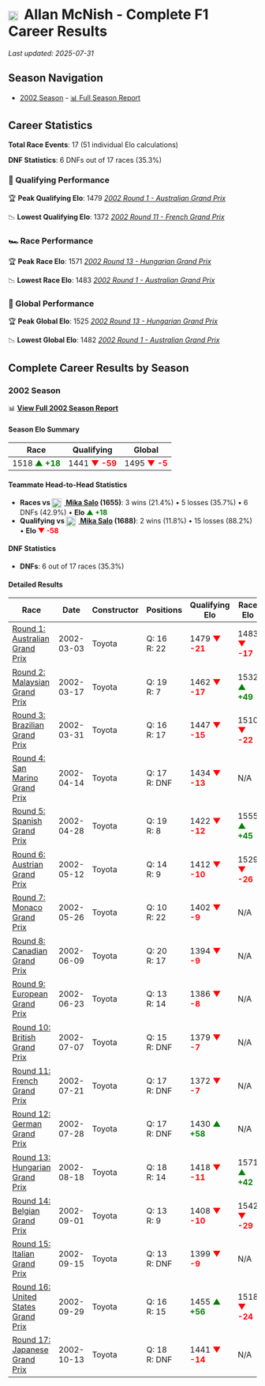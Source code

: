 # <img src="https://upload.wikimedia.org/wikipedia/commons/thumb/8/83/Flag_of_the_United_Kingdom_%283-5%29.svg/512px-Flag_of_the_United_Kingdom_%283-5%29.svg.png?20250726143817" alt="United Kingdom" width="20" height="auto" style="vertical-align: middle; margin-right: 5px;" onerror="this.outerHTML='🇬🇧'; this.style.marginRight='5px';"/> Allan McNish - Complete F1 Career Results

*Last updated: 2025-07-31*

## Season Navigation

- [2002 Season](#2002-season) - [📊 Full Season Report](../seasons/2002-season-report)

## Career Statistics

**Total Race Events**: 17 (51 individual Elo calculations)

**DNF Statistics**: 6 DNFs out of 17 races (35.3%)

### 🏁 Qualifying Performance

🏆 **Peak Qualifying Elo**: 1479
   *[2002 Round 1 - Australian Grand Prix](../seasons/2002-season-report#round-1-australian-grand-prix)*

📉 **Lowest Qualifying Elo**: 1372
   *[2002 Round 11 - French Grand Prix](../seasons/2002-season-report#round-11-french-grand-prix)*

### 🏎️ Race Performance

🏆 **Peak Race Elo**: 1571
   *[2002 Round 13 - Hungarian Grand Prix](../seasons/2002-season-report#round-13-hungarian-grand-prix)*

📉 **Lowest Race Elo**: 1483
   *[2002 Round 1 - Australian Grand Prix](../seasons/2002-season-report#round-1-australian-grand-prix)*

### 🌟 Global Performance

🏆 **Peak Global Elo**: 1525
   *[2002 Round 13 - Hungarian Grand Prix](../seasons/2002-season-report#round-13-hungarian-grand-prix)*

📉 **Lowest Global Elo**: 1482
   *[2002 Round 1 - Australian Grand Prix](../seasons/2002-season-report#round-1-australian-grand-prix)*


## Complete Career Results by Season

### 2002 Season

📊 **[View Full 2002 Season Report](../seasons/2002-season-report)**

#### Season Elo Summary

| Race | Qualifying | Global |
|------|------------|--------|
| 1518 **<span style="color: green;">▲ +18</span>** | 1441 **<span style="color: red;">▼ -59</span>** | 1495 **<span style="color: red;">▼ -5</span>** |

#### Teammate Head-to-Head Statistics

- **Races vs [<img src="https://upload.wikimedia.org/wikipedia/commons/b/bc/Flag_of_Finland.svg" alt="Finland" width="20" height="auto" style="vertical-align: middle; margin-right: 5px;" onerror="this.outerHTML='🇫🇮'; this.style.marginRight='5px';"/> Mika Salo](mika-salo) (1655)**: 3 wins (21.4%) • 5 losses (35.7%) • 6 DNFs (42.9%) • **Elo **<span style="color: green;">▲ +18</span>****
- **Qualifying vs [<img src="https://upload.wikimedia.org/wikipedia/commons/b/bc/Flag_of_Finland.svg" alt="Finland" width="20" height="auto" style="vertical-align: middle; margin-right: 5px;" onerror="this.outerHTML='🇫🇮'; this.style.marginRight='5px';"/> Mika Salo](mika-salo) (1688)**: 2 wins (11.8%) • 15 losses (88.2%) • **Elo **<span style="color: red;">▼ -58</span>****


#### DNF Statistics

- **DNFs**: 6 out of 17 races (35.3%)

#### Detailed Results

| Race | Date | Constructor | Positions | Qualifying Elo | Race Elo | Global Elo | Teammate |
|------|------|-------------|-----------|----------------|----------|------------|----------|
| [Round 1: Australian Grand Prix](../seasons/2002-season-report#round-1-australian-grand-prix) | 2002-03-03 | Toyota | Q: 16<br/>R: 22 | 1479 **<span style="color: red;">▼ -21</span>** | 1483 **<span style="color: red;">▼ -17</span>** | 1482 **<span style="color: red;">▼ -18</span>** | [<img src="https://upload.wikimedia.org/wikipedia/commons/b/bc/Flag_of_Finland.svg" alt="Finland" width="20" height="auto" style="vertical-align: middle; margin-right: 5px;" onerror="this.outerHTML='🇫🇮'; this.style.marginRight='5px';"/> Mika Salo](mika-salo)<br/>Q: 14<br/>R: 6 |
| [Round 2: Malaysian Grand Prix](../seasons/2002-season-report#round-2-malaysian-grand-prix) | 2002-03-17 | Toyota | Q: 19<br/>R: 7 | 1462 **<span style="color: red;">▼ -17</span>** | 1532 **<span style="color: green;">▲ +49</span>** | 1511 **<span style="color: green;">▲ +29</span>** | [<img src="https://upload.wikimedia.org/wikipedia/commons/b/bc/Flag_of_Finland.svg" alt="Finland" width="20" height="auto" style="vertical-align: middle; margin-right: 5px;" onerror="this.outerHTML='🇫🇮'; this.style.marginRight='5px';"/> Mika Salo](mika-salo)<br/>Q: 10<br/>R: 12 |
| [Round 3: Brazilian Grand Prix](../seasons/2002-season-report#round-3-brazilian-grand-prix) | 2002-03-31 | Toyota | Q: 16<br/>R: 17 | 1447 **<span style="color: red;">▼ -15</span>** | 1510 **<span style="color: red;">▼ -22</span>** | 1491 **<span style="color: red;">▼ -20</span>** | [<img src="https://upload.wikimedia.org/wikipedia/commons/b/bc/Flag_of_Finland.svg" alt="Finland" width="20" height="auto" style="vertical-align: middle; margin-right: 5px;" onerror="this.outerHTML='🇫🇮'; this.style.marginRight='5px';"/> Mika Salo](mika-salo)<br/>Q: 10<br/>R: 6 |
| [Round 4: San Marino Grand Prix](../seasons/2002-season-report#round-4-san-marino-grand-prix) | 2002-04-14 | Toyota | Q: 17<br/>R: DNF | 1434 **<span style="color: red;">▼ -13</span>** | N/A | 1487 **<span style="color: red;">▼ -4</span>** | [<img src="https://upload.wikimedia.org/wikipedia/commons/b/bc/Flag_of_Finland.svg" alt="Finland" width="20" height="auto" style="vertical-align: middle; margin-right: 5px;" onerror="this.outerHTML='🇫🇮'; this.style.marginRight='5px';"/> Mika Salo](mika-salo)<br/>Q: 16<br/>R: DNF |
| [Round 5: Spanish Grand Prix](../seasons/2002-season-report#round-5-spanish-grand-prix) | 2002-04-28 | Toyota | Q: 19<br/>R: 8 | 1422 **<span style="color: red;">▼ -12</span>** | 1555 **<span style="color: green;">▲ +45</span>** | 1515 **<span style="color: green;">▲ +28</span>** | [<img src="https://upload.wikimedia.org/wikipedia/commons/b/bc/Flag_of_Finland.svg" alt="Finland" width="20" height="auto" style="vertical-align: middle; margin-right: 5px;" onerror="this.outerHTML='🇫🇮'; this.style.marginRight='5px';"/> Mika Salo](mika-salo)<br/>Q: 17<br/>R: 9 |
| [Round 6: Austrian Grand Prix](../seasons/2002-season-report#round-6-austrian-grand-prix) | 2002-05-12 | Toyota | Q: 14<br/>R: 9 | 1412 **<span style="color: red;">▼ -10</span>** | 1529 **<span style="color: red;">▼ -26</span>** | 1494 **<span style="color: red;">▼ -21</span>** | [<img src="https://upload.wikimedia.org/wikipedia/commons/b/bc/Flag_of_Finland.svg" alt="Finland" width="20" height="auto" style="vertical-align: middle; margin-right: 5px;" onerror="this.outerHTML='🇫🇮'; this.style.marginRight='5px';"/> Mika Salo](mika-salo)<br/>Q: 10<br/>R: 8 |
| [Round 7: Monaco Grand Prix](../seasons/2002-season-report#round-7-monaco-grand-prix) | 2002-05-26 | Toyota | Q: 10<br/>R: 22 | 1402 **<span style="color: red;">▼ -9</span>** | N/A | 1491 **<span style="color: red;">▼ -3</span>** | [<img src="https://upload.wikimedia.org/wikipedia/commons/b/bc/Flag_of_Finland.svg" alt="Finland" width="20" height="auto" style="vertical-align: middle; margin-right: 5px;" onerror="this.outerHTML='🇫🇮'; this.style.marginRight='5px';"/> Mika Salo](mika-salo)<br/>Q: 9<br/>R: DNF |
| [Round 8: Canadian Grand Prix](../seasons/2002-season-report#round-8-canadian-grand-prix) | 2002-06-09 | Toyota | Q: 20<br/>R: 17 | 1394 **<span style="color: red;">▼ -9</span>** | N/A | 1488 **<span style="color: red;">▼ -3</span>** | [<img src="https://upload.wikimedia.org/wikipedia/commons/b/bc/Flag_of_Finland.svg" alt="Finland" width="20" height="auto" style="vertical-align: middle; margin-right: 5px;" onerror="this.outerHTML='🇫🇮'; this.style.marginRight='5px';"/> Mika Salo](mika-salo)<br/>Q: 18<br/>R: DNF |
| [Round 9: European Grand Prix](../seasons/2002-season-report#round-9-european-grand-prix) | 2002-06-23 | Toyota | Q: 13<br/>R: 14 | 1386 **<span style="color: red;">▼ -8</span>** | N/A | 1486 **<span style="color: red;">▼ -2</span>** | [<img src="https://upload.wikimedia.org/wikipedia/commons/b/bc/Flag_of_Finland.svg" alt="Finland" width="20" height="auto" style="vertical-align: middle; margin-right: 5px;" onerror="this.outerHTML='🇫🇮'; this.style.marginRight='5px';"/> Mika Salo](mika-salo)<br/>Q: 10<br/>R: DNF |
| [Round 10: British Grand Prix](../seasons/2002-season-report#round-10-british-grand-prix) | 2002-07-07 | Toyota | Q: 15<br/>R: DNF | 1379 **<span style="color: red;">▼ -7</span>** | N/A | 1484 **<span style="color: red;">▼ -2</span>** | [<img src="https://upload.wikimedia.org/wikipedia/commons/b/bc/Flag_of_Finland.svg" alt="Finland" width="20" height="auto" style="vertical-align: middle; margin-right: 5px;" onerror="this.outerHTML='🇫🇮'; this.style.marginRight='5px';"/> Mika Salo](mika-salo)<br/>Q: 8<br/>R: DNF |
| [Round 11: French Grand Prix](../seasons/2002-season-report#round-11-french-grand-prix) | 2002-07-21 | Toyota | Q: 17<br/>R: DNF | 1372 **<span style="color: red;">▼ -7</span>** | N/A | 1482 **<span style="color: red;">▼ -2</span>** | [<img src="https://upload.wikimedia.org/wikipedia/commons/b/bc/Flag_of_Finland.svg" alt="Finland" width="20" height="auto" style="vertical-align: middle; margin-right: 5px;" onerror="this.outerHTML='🇫🇮'; this.style.marginRight='5px';"/> Mika Salo](mika-salo)<br/>Q: 16<br/>R: DNF |
| [Round 12: German Grand Prix](../seasons/2002-season-report#round-12-german-grand-prix) | 2002-07-28 | Toyota | Q: 17<br/>R: DNF | 1430 **<span style="color: green;">▲ +58</span>** | N/A | 1499 **<span style="color: green;">▲ +17</span>** | [<img src="https://upload.wikimedia.org/wikipedia/commons/b/bc/Flag_of_Finland.svg" alt="Finland" width="20" height="auto" style="vertical-align: middle; margin-right: 5px;" onerror="this.outerHTML='🇫🇮'; this.style.marginRight='5px';"/> Mika Salo](mika-salo)<br/>Q: 19<br/>R: 9 |
| [Round 13: Hungarian Grand Prix](../seasons/2002-season-report#round-13-hungarian-grand-prix) | 2002-08-18 | Toyota | Q: 18<br/>R: 14 | 1418 **<span style="color: red;">▼ -11</span>** | 1571 **<span style="color: green;">▲ +42</span>** | 1525 **<span style="color: green;">▲ +26</span>** | [<img src="https://upload.wikimedia.org/wikipedia/commons/b/bc/Flag_of_Finland.svg" alt="Finland" width="20" height="auto" style="vertical-align: middle; margin-right: 5px;" onerror="this.outerHTML='🇫🇮'; this.style.marginRight='5px';"/> Mika Salo](mika-salo)<br/>Q: 17<br/>R: 15 |
| [Round 14: Belgian Grand Prix](../seasons/2002-season-report#round-14-belgian-grand-prix) | 2002-09-01 | Toyota | Q: 13<br/>R: 9 | 1408 **<span style="color: red;">▼ -10</span>** | 1542 **<span style="color: red;">▼ -29</span>** | 1502 **<span style="color: red;">▼ -23</span>** | [<img src="https://upload.wikimedia.org/wikipedia/commons/b/bc/Flag_of_Finland.svg" alt="Finland" width="20" height="auto" style="vertical-align: middle; margin-right: 5px;" onerror="this.outerHTML='🇫🇮'; this.style.marginRight='5px';"/> Mika Salo](mika-salo)<br/>Q: 9<br/>R: 7 |
| [Round 15: Italian Grand Prix](../seasons/2002-season-report#round-15-italian-grand-prix) | 2002-09-15 | Toyota | Q: 13<br/>R: DNF | 1399 **<span style="color: red;">▼ -9</span>** | N/A | 1499 **<span style="color: red;">▼ -3</span>** | [<img src="https://upload.wikimedia.org/wikipedia/commons/b/bc/Flag_of_Finland.svg" alt="Finland" width="20" height="auto" style="vertical-align: middle; margin-right: 5px;" onerror="this.outerHTML='🇫🇮'; this.style.marginRight='5px';"/> Mika Salo](mika-salo)<br/>Q: 10<br/>R: 11 |
| [Round 16: United States Grand Prix](../seasons/2002-season-report#round-16-united-states-grand-prix) | 2002-09-29 | Toyota | Q: 16<br/>R: 15 | 1455 **<span style="color: green;">▲ +56</span>** | 1518 **<span style="color: red;">▼ -24</span>** | 1499 ↔ 0 | [<img src="https://upload.wikimedia.org/wikipedia/commons/b/bc/Flag_of_Finland.svg" alt="Finland" width="20" height="auto" style="vertical-align: middle; margin-right: 5px;" onerror="this.outerHTML='🇫🇮'; this.style.marginRight='5px';"/> Mika Salo](mika-salo)<br/>Q: 19<br/>R: 14 |
| [Round 17: Japanese Grand Prix](../seasons/2002-season-report#round-17-japanese-grand-prix) | 2002-10-13 | Toyota | Q: 18<br/>R: DNF | 1441 **<span style="color: red;">▼ -14</span>** | N/A | 1495 **<span style="color: red;">▼ -4</span>** | [<img src="https://upload.wikimedia.org/wikipedia/commons/b/bc/Flag_of_Finland.svg" alt="Finland" width="20" height="auto" style="vertical-align: middle; margin-right: 5px;" onerror="this.outerHTML='🇫🇮'; this.style.marginRight='5px';"/> Mika Salo](mika-salo)<br/>Q: 13<br/>R: 8 |

